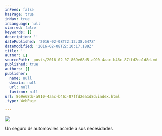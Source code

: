 ```yaml
---
inFeed: false
hasPage: true
inNav: true
inLanguage: null
starred: false
keywords: []
description: ''
datePublished: '2016-02-08T22:12:38.647Z'
dateModified: '2016-02-08T22:10:17.189Z'
title: ''
author: []
sourcePath: _posts/2016-02-07-869e68d5-a910-4aac-b46c-87ffd2ea1d8d.md
published: true
authors: []
publisher:
  name: null
  domain: null
  url: null
  favicon: null
url: 869e68d5-a910-4aac-b46c-87ffd2ea1d8d/index.html
_type: WebPage

---
```

![](https://the-grid-user-content.s3-us-west-2.amazonaws.com/b1686d86-53a8-4ec5-a023-b3517575cfac.jpg)

Un seguro de automoviles acorde a sus necesidades
